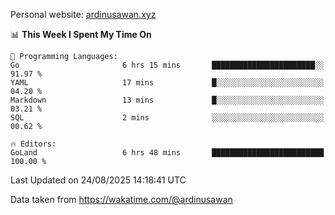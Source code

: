Personal website: [ardinusawan.xyz](https://ardinusawan.xyz)

<!--START_SECTION:waka-->
📊 **This Week I Spent My Time On** 

```text
💬 Programming Languages: 
Go                       6 hrs 15 mins       ███████████████████████░░   91.97 % 
YAML                     17 mins             █░░░░░░░░░░░░░░░░░░░░░░░░   04.20 % 
Markdown                 13 mins             █░░░░░░░░░░░░░░░░░░░░░░░░   03.21 % 
SQL                      2 mins              ░░░░░░░░░░░░░░░░░░░░░░░░░   00.62 % 

🔥 Editors: 
GoLand                   6 hrs 48 mins       █████████████████████████   100.00 % 
```


 Last Updated on 24/08/2025 14:18:41 UTC
<!--END_SECTION:waka-->
Data taken from https://wakatime.com/@ardinusawan
